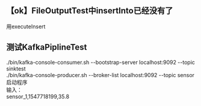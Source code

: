 ## 【ok】FileOutputTest中insertInto已经没有了

用executeInsert

## 测试KafkaPiplineTest

./bin/kafka-console-consumer.sh --bootstrap-server localhost:9092 --topic sinktest  
./bin/kafka-console-producer.sh --broker-list localhost:9092 --topic sensor  
启动程序  
输入：   
sensor_1,1547718199,35.8  